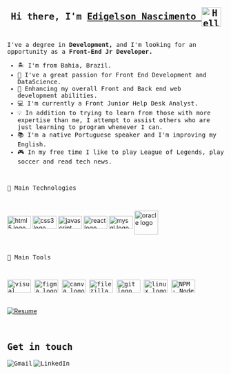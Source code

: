 <div style="display: inline_block">
<samp>
  <h2 align="center">Hi there, I'm 
    <a href="https://edigelson-nascimento.github.io">
      Edigelson Nascimento
    </a>
      <img align="center" src="./hello.gif" height="45px" alt="Hello" />
  </h2>

  <p align="left"> 
   <br>
    I've a degree in <strong>Development,</strong> and I'm looking for an opportunity as a <strong>Front-End Jr Developer.</strong><br>
  </p>
  <ul align="left">
    <li>🏝 I'm from Bahia, Brazil.</li>
    <li>💜 I've a great passion for Front End Development and DataScience.</li>
    <li>🌱 Enhancing my overall Front and Back end web development abilities.</li>
    <li>💻 I'm currently a Front Junior Help Desk Analyst.</li>
    <li> 💡 In addition to trying to learn from those with more expertise than me, I attempt to assist others who are just learning to program whenever I can.</li>
    <li>📚 I'm a native Portuguese speaker and I'm improving my English.</li>
    <li>🎮 In my free time I like to play League of Legends, play soccer and read tech news.</li>
  </ul>
</div>
<div style="display: inline_block">
<br>
  <p align="left" vertical-align="center">
  <samp>
  🔌 Main Technologies
  </p>
  <br>
  <p align="left">
    <img align="center" src="https://cdn.jsdelivr.net/gh/devicons/devicon/icons/html5/html5-original.svg" height="30" width="55" alt="html5 logo" title="HTML 5" />
    <img align="center" src="https://cdn.jsdelivr.net/gh/devicons/devicon/icons/css3/css3-original.svg" height="30" width="55" alt="css3 logo" title="CSS 3" />
    <img align="center" src="https://cdn.jsdelivr.net/gh/devicons/devicon/icons/javascript/javascript-original.svg" height="30" width="55" alt="javascript logo" title="JavaScript" />
    <img align="center" src="https://cdn.jsdelivr.net/gh/devicons/devicon/icons/react/react-original.svg" height="30" width="55" alt="react logo" title="React JS" />
    <img align="center" src="https://cdn.jsdelivr.net/gh/devicons/devicon/icons/mysql/mysql-original.svg" height="30" width="55" alt="mysql logo" title="SQL" />
    <img align="center" src="https://cdn.jsdelivr.net/gh/devicons/devicon/icons/oracle/oracle-original.svg" height="55" width="55" alt="oracle logo" title="Oracle" />
  </p>
</div>

<div style="display: inline_block">
<br>
  <samp>
  <p align="left" vertical-align="center">
  🔧 Main Tools
  </p>
  <br>
  <p align="left">
    <img src="https://cdn.jsdelivr.net/gh/devicons/devicon/icons/vscode/vscode-original.svg" height="30" width="55" alt="visual studio code logo" title="Visual Studio Code" />
    <img src="https://cdn.jsdelivr.net/gh/devicons/devicon/icons/figma/figma-original.svg" height="30" width="55" alt="figma logo" title="Figma" />
    <img src="https://cdn.jsdelivr.net/gh/devicons/devicon/icons/canva/canva-original.svg" height="30" width="55" alt="canva logo" title="Canva" />
    <img src="https://cdn.jsdelivr.net/gh/devicons/devicon/icons/filezilla/filezilla-plain.svg" height="30" width="55" alt="filezilla logo" title="FileZilla" />
    <img src="https://cdn.jsdelivr.net/gh/devicons/devicon/icons/git/git-original.svg" height="30" width="55" alt="git logo" title="Git" />
    <img src="https://cdn.jsdelivr.net/gh/devicons/devicon/icons/linux/linux-original.svg" height="30" width="55" alt="linux logo" title="Linux" />
    <img src="https://cdn.jsdelivr.net/gh/devicons/devicon/icons/npm/npm-original-wordmark.svg"  height="30" width="55" alt="NPM - Node Package Managar" title="NPM" />
  </p>
</div>

<br>

<div class="display-inline-block">
  <a href="https://edigelson-nascimento.github.io/portfolio" target="_blank">
    <img align="center" src="https://img.shields.io/badge/-Resume-ccc?style=for-the-badge&logo=adobe-acrobat-reader&logoColor=1c1c1c" alt="Resume">
  </a>
</div>

<br>

<br>
<div style="display: inline_block">
  <samp>
  <h2 align="left">Get in touch
  </h2>
  <a href="mailto: edigelsonnascimento@hotmail.com?subject=Contato GitHub" target="_blank">
    <img align="left" src="https://img.shields.io/badge/-Mail-1c1c1c?style=for-the-badge&logo=gmail&logoColor=white" alt="Gmail">
  </a>

  <a href="https://linkedin.com/in/edigelson-nascimento/" target="_blank">
    <img align="left" src="https://img.shields.io/badge/-LinkedIn-1c1c1c?style=for-the-badge&logo=linkedin&logoColor=white" alt="LinkedIn">
  </a>
</div>
<br><br>

</div>
